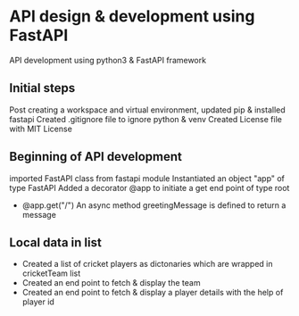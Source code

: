 # API design & development using FastAPI 
API development using python3 & FastAPI framework

## Initial steps
Post creating a workspace and virtual environment, updated pip & installed fastapi
Created .gitignore file to ignore python & venv
Created License file with MIT License

## Beginning of API development
imported FastAPI class from fastapi module
Instantiated an object "app" of type FastAPI
Added a decorator @app to initiate a get end point of type root
* @app.get("/")
An async method greetingMessage is defined to return a message

## Local data  in list
* Created a list of cricket players as dictonaries which are wrapped in cricketTeam list
* Created an end point to fetch & display the team
* Created an end point to fetch & display a player details with the help of player id
